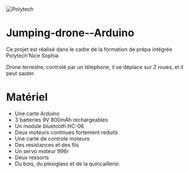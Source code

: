 

![Polytech](https://camo.githubusercontent.com/2fe98f1f93a495607acfac1a6b62cb1d4affdbca/687474703a2f2f7777772e706f6c79746563686e6963652e66722f6a616869612f6a73702f6a616869612f74656d706c617465732f696e632f696d672f706f6c79746563685f6e6963652d736f706869612e706e67)
# Jumping-drone--Arduino
Ce projet est réalisé dans le cadre de la formation de prépa intégrée Polytech'Nice Sophia

Drone terrestre, controlé par un télephone, il se déplace sur 2 roues, et il peut sauter.

# Matériel

* Une carte Arduino 
* 3 batteries 9V 800mAh rechargeables
* Un module bluetooth HC-06
* Deux moteurs continues fortement reduits
* Une carte de controle moteurs
* Des resistances et des fils
* Un servo moteur 996r
* Deux ressorts
* Du bois, du plexiglass et de la quincaillerie. 
